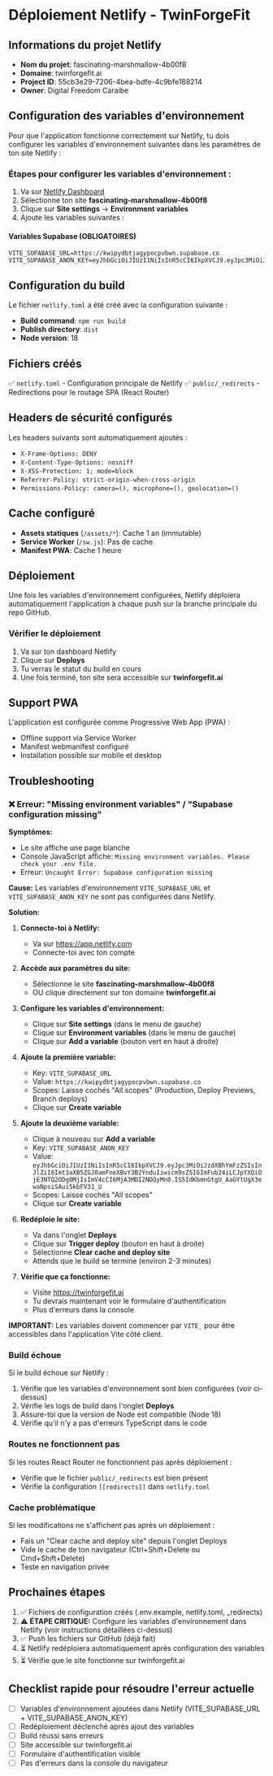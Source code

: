 # Déploiement Netlify - TwinForgeFit

## Informations du projet Netlify

- **Nom du projet**: fascinating-marshmallow-4b00f8
- **Domaine**: twinforgefit.ai
- **Project ID**: 55cb3e29-7206-4bea-bdfe-4c9bfe188214
- **Owner**: Digital Freedom Caraibe

## Configuration des variables d'environnement

Pour que l'application fonctionne correctement sur Netlify, tu dois configurer les variables d'environnement suivantes dans les paramètres de ton site Netlify :

### Étapes pour configurer les variables d'environnement :

1. Va sur [Netlify Dashboard](https://app.netlify.com)
2. Sélectionne ton site **fascinating-marshmallow-4b00f8**
3. Clique sur **Site settings** → **Environment variables**
4. Ajoute les variables suivantes :

#### Variables Supabase (OBLIGATOIRES)

```
VITE_SUPABASE_URL=https://kwipydbtjagypocpvbwn.supabase.co
VITE_SUPABASE_ANON_KEY=eyJhbGciOiJIUzI1NiIsInR5cCI6IkpXVCJ9.eyJpc3MiOiJzdXBhYmFzZSIsInJlZiI6Imt3aXB5ZGJ0amFneXBvY3B2YnduIiwicm9sZSI6ImFub24iLCJpYXQiOjE3NTQ2ODg0MjIsImV4cCI6MjA3MDI2NDQyMn0.IS5IdKbmnGtgU_AaGYtUgX3ewaNpsiSAui5kbFV31_U
```

## Configuration du build

Le fichier `netlify.toml` a été créé avec la configuration suivante :

- **Build command**: `npm run build`
- **Publish directory**: `dist`
- **Node version**: 18

## Fichiers créés

✅ `netlify.toml` - Configuration principale de Netlify
✅ `public/_redirects` - Redirections pour le routage SPA (React Router)

## Headers de sécurité configurés

Les headers suivants sont automatiquement ajoutés :

- `X-Frame-Options: DENY`
- `X-Content-Type-Options: nosniff`
- `X-XSS-Protection: 1; mode=block`
- `Referrer-Policy: strict-origin-when-cross-origin`
- `Permissions-Policy: camera=(), microphone=(), geolocation=()`

## Cache configuré

- **Assets statiques** (`/assets/*`): Cache 1 an (immutable)
- **Service Worker** (`/sw.js`): Pas de cache
- **Manifest PWA**: Cache 1 heure

## Déploiement

Une fois les variables d'environnement configurées, Netlify déploiera automatiquement l'application à chaque push sur la branche principale du repo GitHub.

### Vérifier le déploiement

1. Va sur ton dashboard Netlify
2. Clique sur **Deploys**
3. Tu verras le statut du build en cours
4. Une fois terminé, ton site sera accessible sur **twinforgefit.ai**

## Support PWA

L'application est configurée comme Progressive Web App (PWA) :

- Offline support via Service Worker
- Manifest webmanifest configuré
- Installation possible sur mobile et desktop

## Troubleshooting

### ❌ Erreur: "Missing environment variables" / "Supabase configuration missing"

**Symptômes:**
- Le site affiche une page blanche
- Console JavaScript affiche: `Missing environment variables. Please check your .env file.`
- Erreur: `Uncaught Error: Supabase configuration missing`

**Cause:**
Les variables d'environnement `VITE_SUPABASE_URL` et `VITE_SUPABASE_ANON_KEY` ne sont pas configurées dans Netlify.

**Solution:**

1. **Connecte-toi à Netlify:**
   - Va sur https://app.netlify.com
   - Connecte-toi avec ton compte

2. **Accède aux paramètres du site:**
   - Sélectionne le site **fascinating-marshmallow-4b00f8**
   - OU clique directement sur ton domaine **twinforgefit.ai**

3. **Configure les variables d'environnement:**
   - Clique sur **Site settings** (dans le menu de gauche)
   - Clique sur **Environment variables** (dans le menu de gauche)
   - Clique sur **Add a variable** (bouton vert en haut à droite)

4. **Ajoute la première variable:**
   - Key: `VITE_SUPABASE_URL`
   - Value: `https://kwipydbtjagypocpvbwn.supabase.co`
   - Scopes: Laisse cochés "All scopes" (Production, Deploy Previews, Branch deploys)
   - Clique sur **Create variable**

5. **Ajoute la deuxième variable:**
   - Clique à nouveau sur **Add a variable**
   - Key: `VITE_SUPABASE_ANON_KEY`
   - Value: `eyJhbGciOiJIUzI1NiIsInR5cCI6IkpXVCJ9.eyJpc3MiOiJzdXBhYmFzZSIsInJlZiI6Imt3aXB5ZGJ0amFneXBvY3B2YnduIiwicm9sZSI6ImFub24iLCJpYXQiOjE3NTQ2ODg0MjIsImV4cCI6MjA3MDI2NDQyMn0.IS5IdKbmnGtgU_AaGYtUgX3ewaNpsiSAui5kbFV31_U`
   - Scopes: Laisse cochés "All scopes"
   - Clique sur **Create variable**

6. **Redéploie le site:**
   - Va dans l'onglet **Deploys**
   - Clique sur **Trigger deploy** (bouton en haut à droite)
   - Sélectionne **Clear cache and deploy site**
   - Attends que le build se termine (environ 2-3 minutes)

7. **Vérifie que ça fonctionne:**
   - Visite https://twinforgefit.ai
   - Tu devrais maintenant voir le formulaire d'authentification
   - Plus d'erreurs dans la console

**IMPORTANT:** Les variables doivent commencer par `VITE_` pour être accessibles dans l'application Vite côté client.

### Build échoue

Si le build échoue sur Netlify :

1. Vérifie que les variables d'environnement sont bien configurées (voir ci-dessus)
2. Vérifie les logs de build dans l'onglet **Deploys**
3. Assure-toi que la version de Node est compatible (Node 18)
4. Vérifie qu'il n'y a pas d'erreurs TypeScript dans le code

### Routes ne fonctionnent pas

Si les routes React Router ne fonctionnent pas après déploiement :

- Vérifie que le fichier `public/_redirects` est bien présent
- Vérifie la configuration `[[redirects]]` dans `netlify.toml`

### Cache problématique

Si les modifications ne s'affichent pas après un déploiement :

- Fais un "Clear cache and deploy site" depuis l'onglet Deploys
- Vide le cache de ton navigateur (Ctrl+Shift+Delete ou Cmd+Shift+Delete)
- Teste en navigation privée

## Prochaines étapes

1. ✅ Fichiers de configuration créés (.env.example, netlify.toml, _redirects)
2. ⚠️ **ÉTAPE CRITIQUE:** Configure les variables d'environnement dans Netlify (voir instructions détaillées ci-dessus)
3. ✅ Push les fichiers sur GitHub (déjà fait)
4. ⏳ Netlify redéploiera automatiquement après configuration des variables
5. ⏳ Vérifie que le site fonctionne sur twinforgefit.ai

## Checklist rapide pour résoudre l'erreur actuelle

- [ ] Variables d'environnement ajoutées dans Netlify (VITE_SUPABASE_URL + VITE_SUPABASE_ANON_KEY)
- [ ] Redéploiement déclenché après ajout des variables
- [ ] Build réussi sans erreurs
- [ ] Site accessible sur twinforgefit.ai
- [ ] Formulaire d'authentification visible
- [ ] Pas d'erreurs dans la console du navigateur
